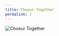 ```yaml
---
title: Choeur Together
permalink: /
---
```


<img src="{{ '/assets/img/Together2025-09-12.webp' | relative_url }}" alt="Choeur Together" class="full-width-img" />

